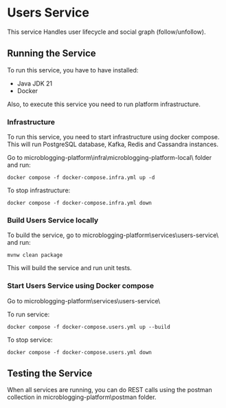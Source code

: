 # Users Service

This service Handles user lifecycle and social graph (follow/unfollow).

## Running the Service

To run this service, you have to have installed:
- Java JDK 21
- Docker

Also, to execute this service you need to run platform infrastructure.

### Infrastructure

To run this service, you need to start infrastructure using docker compose. \
This will run PostgreSQL database, Kafka, Redis and Cassandra instances.

Go to microblogging-platform\infra\microblogging-platform-local\ folder and run: 

```
docker compose -f docker-compose.infra.yml up -d
```

To stop infrastructure:

```
docker compose -f docker-compose.infra.yml down
```

### Build Users Service locally

To build the service, go to microblogging-platform\services\users-service\ and run:
```
mvnw clean package
```
This will build the service and run unit tests.

### Start Users Service using Docker compose
   
Go to microblogging-platform\services\users-service\

To run service:

```
docker compose -f docker-compose.users.yml up --build
```

To stop service:

```
docker compose -f docker-compose.users.yml down
```

## Testing the Service

When all services are running, you can do REST calls using the postman collection in microblogging-platform\postman folder.